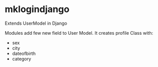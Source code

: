 # mklogindjango
Extends UserModel in Django

Modules add few new field to User Model. It creates profile Class with:
- sex
- city
- dateofbirth
- category
